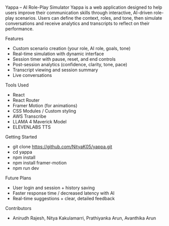 Yappa – AI Role-Play Simulator
Yappa is a web application designed to help users improve their communication skills through interactive, AI-driven role-play scenarios. Users can define the context, roles, and tone, then simulate conversations and receive analytics and transcripts to reflect on their performance.

Features
-   Custom scenario creation (your role, AI role, goals, tone)
-   Real-time simulation with dynamic interface
-   Session timer with pause, reset, and end controls
-   Post-session analytics (confidence, clarity, tone, pace)
-   Transcript viewing and session summary
-   Live conversations

Tools Used
-   React
-   React Router
-   Framer Motion (for animations)
-   CSS Modules / Custom styling
-   AWS Transcribe
-   LLAMA 4 Maverick Model
-   ELEVENLABS TTS

Getting Started 
-   git clone https://github.com/NityaK05/yappa.git
-   cd yappa
-   npm install
-   npm install framer-motion
-   npm run dev

Future Plans
- User login and session + history saving
- Faster response time / decreased latency with AI
- Real-time suggestions + clear, detailed feedback

Contributors
- Anirudh Rajesh, Nitya Kakulamarri, Prathiyanka Arun, Avanthika Arun
